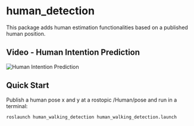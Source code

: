 # human_detection
This package adds human estimation functionalities based on a published human position.

## Video - Human Intention Prediction
![Human Intention Prediction](figures/performance.gif?raw=true "Human Intention Prediction")

## Quick Start
Publish a human pose x and y at a rostopic /Human/pose and run in a terminal:
```
roslaunch human_walking_detection human_walking_detection.launch 
```
 
